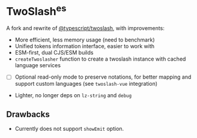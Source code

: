 # TwoSlash<sup>es</sup>

A fork and rewrite of [@typescript/twoslash](https://github.com/microsoft/TypeScript-Website/tree/v2/packages/ts-twoslasher), with improvements:

- More efficient, less memory usage (need to benchmark)
- Unified tokens information interface, easier to work with
- ESM-first, dual CJS/ESM builds
- `createTwoslasher` function to create a twoslash instance with cached language services
- [ ] Optional read-only mode to preserve notations, for better mapping and support custom languages (see `twoslash-vue` integration)
- Lighter, no longer deps on `lz-string` and `debug`

## Drawbacks

- Currently does not support `showEmit` option.

